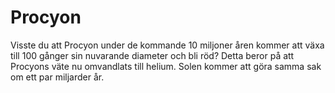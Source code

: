 # Procyon

Visste du att Procyon under de kommande 10 miljoner åren kommer att växa till
100 gånger sin nuvarande diameter och bli röd? Detta beror på att Procyons väte
nu omvandlats till helium. Solen kommer att göra samma sak om ett par miljarder
år.
